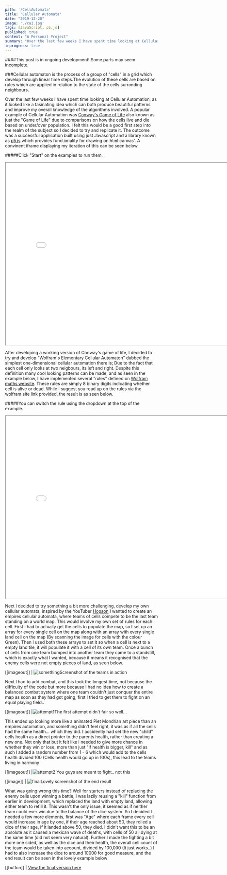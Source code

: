 ```yaml
---
path: '/CellAutomata'
title: 'Cellular Automata'
date: "2019-12-20"
image: './ca2.jpg'
tags: [JavaScript, p5.js]
published: true
context: "A Personal Project"
summary: "Over the last few weeks I have spent time looking at Cellular Automation, as it looked like a fasinating idea which can both produce beautiful patterns and improve my overall knowledge of the algorithms involved."
inprogress: true
---
```


####This post is in ongoing development! Some parts may seem incomplete.

###Cellular automaton is the process of a group of "cells" in a grid which develop through linear time steps.The evolution of these cells are based on rules which are applied in relation to the state of the cells surronding neighbours.

Over the last few weeks I have spent time looking at Cellular Automation, as it looked like a fasinating idea which can both produce beautiful patterns and improve my overall knowledge of the algorithms involved. A popular example of Cellular Automation was [Conway's Game of Life](https://en.wikipedia.org/wiki/Conway%27s_Game_of_Life) also known as just the "Game of Life" due to comparisons on how the cells live and die based on under/over population. I felt this would be a good first step into the realm of the subject so I decided to try and replicate it. The outcome was a successful application built using just Javascript and a library known as [p5.js](https://p5js.org/) which provides functionality for drawing on html canvas'. A convinent iframe displaying my iteration of this can be seen below. 

#####Click "Start" on the examples to run them. 
<iframe class="exampleContainer" src="/examples/conwaysgameoflife/ConwaysGameOfLife.html" width="800" height="600"></iframe>

After developing a working version of Conway's game of life, I decided to try and develop "Wolfram's Elementary Cellular Automaton" dubbed the simplest one-dimensional cellular automation there is; Due to the fact that each cell only looks at two neigbours, its left and right. Despite this definition many cool looking patterns can be made, and as seen in the example below, I have implemented several "rules" defined on [Wolfram maths website](http://mathworld.wolfram.com/ElementaryCellularAutomaton.html). These rules are simply 8 binary digits indicating whether cell is alive or dead. While I suggest you read up on the rules via the wolfram site link provided, the result is as seen below. 

#####You can switch the rule using the dropdown at the top of the example.
<iframe class="exampleContainer" src="/examples/wolframs/Wolframs.html" width="800" height="600"></iframe>


Next I decided to try something a bit more challenging, develop my own cellular automata, inspired by the YouTuber [Hopson](https://www.youtube.com/watch?v=t73z0fzxMlE&t) I wanted to create an empires cellular automata, where teams of cells compete to be the last team standing on a world map. This would involve my own set of rules for each cell. First I had to actually get the cells to populate the map, so I set up an array for every single cell on the map along with an array with every single land cell on the map (By scanning the image for cells with the colour Green). Then I used both these arrays to set it so when a cell is next to a empty land tile, it will populate it with a cell of its own team. Once a bunch of cells from one team bumped into another team they came to a standstill, which is exactly what I wanted, because it means it recognised that the enemy cells were not empty pieces of land, as seen below.

[[imageout]]
| ![something](./teams.gif "image-inline maxwidth")Screenshot of the teams in action

Next I had to add combat, and this took the longest time, not because the difficulty of the code but more because I had no idea how to create a balanced combat system where one team couldn't just conquer the entire map as soon as they had got going, first I tried to get them to fight on an equal playing field..

[[imageout]]
|![attempt1](./attempt1.gif "image-outline")The first attempt didn't fair so well...

This ended up looking more like a animated Piet Mondrian art piece than an empires automation, and something didn't feel right, it was as if all the cells had the same health... which they did. I accidently had set the new "child" cells health as a direct pointer to the parents health, rather than creating a new one. Not only that but it felt like I needed to give more chance in whether they win or lose, more than just "if health is bigger, kill" and as such I added a random number from 1 - 6 which would add to the cells health divided 100 (Cells health would go up in 100s), this lead to the teams living in harmony

[[imageout]]
|![attempt2](./attempt2.gif "image-outline") You guys are meant to fight.. not this

[[image]]
| ![final](./empires.png "image-inline")Lovely screenshot of the end result

What was going wrong this time? Well for starters instead of replacing the enemy cells upon winning a battle, i was lazily reusing a "kill" function from earlier in development, which replaced the land with empty land, allowing either team to refill it. This wasn't the only issue, it seemed as if neither team could ever win due to the balance of the dice system. So I decided I needed a few more elements, first was "Age" where each frame every cell would increase in age by one, if their age reached about 50, they rolled a dice of their age, if it landed above 50, they died. I didn't want this to be an absolute as it caused a mexican wave of deaths, with cells of 50 all dying at the same time (did not seem very natural). Further I made the fighting a bit more one sided, as well as the dice and their health, the overall cell count of the team would be taken into account, divided by 100,000 (It just works..) I had to also increase the dice to around 10000 for good measure, and the end result can be seen in the lovely example below

[[button]]
| [View the final version here](/examples/empires/empires.html)
